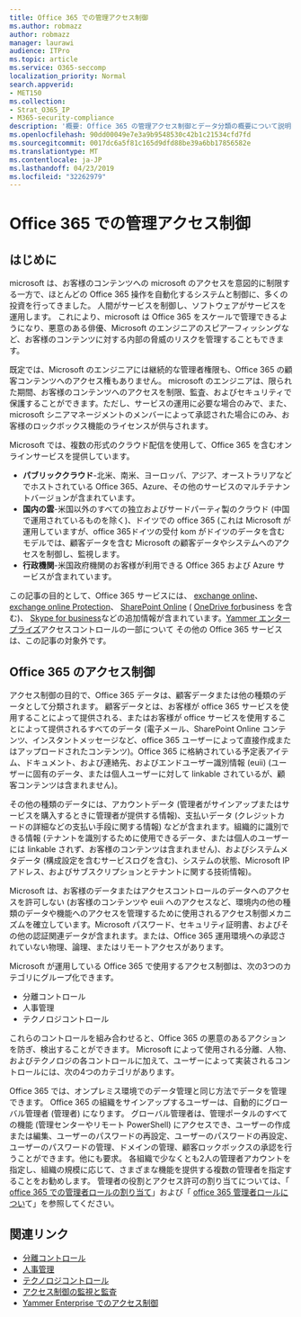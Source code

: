 ```yaml
---
title: Office 365 での管理アクセス制御
ms.author: robmazz
author: robmazz
manager: laurawi
audience: ITPro
ms.topic: article
ms.service: O365-seccomp
localization_priority: Normal
search.appverid:
- MET150
ms.collection:
- Strat_O365_IP
- M365-security-compliance
description: '概要: Office 365 の管理アクセス制御とデータ分類の概要について説明します。'
ms.openlocfilehash: 90dd00049e7e3a9b9548530c42b1c21534cfd7fd
ms.sourcegitcommit: 0017dc6a5f81c165d9dfd88be39a6bb17856582e
ms.translationtype: MT
ms.contentlocale: ja-JP
ms.lasthandoff: 04/23/2019
ms.locfileid: "32262979"
---
```

# <a name="administrative-access-controls-in-office-365"></a>Office 365 での管理アクセス制御 

## <a name="introduction"></a>はじめに
microsoft は、お客様のコンテンツへの microsoft のアクセスを意図的に制限する一方で、ほとんどの Office 365 操作を自動化するシステムと制御に、多くの投資を行ってきました。 人間がサービスを制御し、ソフトウェアがサービスを運用します。 これにより、microsoft は Office 365 をスケールで管理できるようになり、悪意のある俳優、Microsoft のエンジニアのスピアーフィッシングなど、お客様のコンテンツに対する内部の脅威のリスクを管理することもできます。

既定では、Microsoft のエンジニアには継続的な管理者権限も、Office 365 の顧客コンテンツへのアクセス権もありません。 microsoft のエンジニアは、限られた期間、お客様のコンテンツへのアクセスを制限、監査、およびセキュリティで保護することができます。ただし、サービスの運用に必要な場合のみで、また、microsoft シニアマネージメントのメンバーによって承認された場合にのみ、お客様のロックボックス機能のライセンスが供与されます。

Microsoft では、複数の形式のクラウド配信を使用して、Office 365 を含むオンラインサービスを提供しています。

- **パブリッククラウド**-北米、南米、ヨーロッパ、アジア、オーストラリアなどでホストされている Office 365、Azure、その他のサービスのマルチテナントバージョンが含まれています。
- **国内の雲**-米国以外のすべての独立およびサードパーティ製のクラウド (中国で運用されているものを除く)、ドイツでの office 365 (これは Microsoft が運用していますが、office 365ドイツの受付 kom がドイツのデータを含むモデルでは、顧客データを含む Microsoft の顧客データやシステムへのアクセスを制御し、監視します。
- **行政機関**-米国政府機関のお客様が利用できる Office 365 および Azure サービスが含まれています。

この記事の目的として、Office 365 サービスには、 [exchange online](https://docs.microsoft.com/Exchange/exchange-online)、 [exchange online Protection](https://docs.microsoft.com/Office365/SecurityCompliance/eop/exchange-online-protection-overview)、 [SharePoint Online](https://docs.microsoft.com/sharepoint/sharepoint-online) ( [OneDrive for](https://docs.microsoft.com/OneDrive/onedrive)business を含む)、 [Skype for business](https://docs.microsoft.com/SkypeForBusiness/skype-for-business-online)などの追加情報が含まれています。[Yammer エンタープライズ](https://support.office.com/article/yammer-–-admin-help-e1464355-1f97-49ac-b2aa-dd320b179dbe?ui=en-US&rs=en-US&ad=US)アクセスコントロールの一部について その他の Office 365 サービスは、この記事の対象外です。

## <a name="office-365-access-controls"></a>Office 365 のアクセス制御
アクセス制御の目的で、Office 365 データは、顧客データまたは他の種類のデータとして分類されます。 顧客データとは、お客様が office 365 サービスを使用することによって提供される、またはお客様が office サービスを使用することによって提供されるすべてのデータ (電子メール、SharePoint Online コンテンツ、インスタントメッセージなど、office 365 ユーザーによって直接作成またはアップロードされたコンテンツ)。Office 365 に格納されている予定表アイテム、ドキュメント、および連絡先、およびエンドユーザー識別情報 (euii) (ユーザーに固有のデータ、または個人ユーザーに対して linkable されているが、顧客コンテンツは含まれません)。 

その他の種類のデータには、アカウントデータ (管理者がサインアップまたはサービスを購入するときに管理者が提供する情報)、支払いデータ (クレジットカードの詳細などの支払い手段に関する情報) などが含まれます。組織的に識別できる情報 (テナントを識別するために使用できるデータ、または個人のユーザーには linkable されず、お客様のコンテンツは含まれません)、およびシステムメタデータ (構成設定を含むサービスログを含む)、システムの状態、Microsoft IP アドレス、およびサブスクリプションとテナントに関する技術情報)。

Microsoft は、お客様のデータまたはアクセスコントロールのデータへのアクセスを許可しない (お客様のコンテンツや euii へのアクセスなど、環境内の他の種類のデータや機能へのアクセスを管理するために使用されるアクセス制御メカニズムを確立しています。Microsoft パスワード、セキュリティ証明書、およびその他の認証関連データが含まれます。または、Office 365 運用環境への承認されていない物理、論理、またはリモートアクセスがあります。

Microsoft が運用している Office 365 で使用するアクセス制御は、次の3つのカテゴリにグループ化できます。
- 分離コントロール
- 人事管理
- テクノロジコントロール

これらのコントロールを組み合わせると、Office 365 の悪意のあるアクションを防ぎ、検出することができます。 Microsoft によって使用される分離、人物、およびテクノロジの各コントロールに加えて、ユーザーによって実装されるコントロールには、次の4つのカテゴリがあります。

Office 365 では、オンプレミス環境でのデータ管理と同じ方法でデータを管理できます。 Office 365 の組織をサインアップするユーザーは、自動的にグローバル管理者 (管理者) になります。 グローバル管理者は、管理ポータルのすべての機能 (管理センターやリモート PowerShell) にアクセスでき、ユーザーの作成または編集、ユーザーのパスワードの再設定、ユーザーのパスワードの再設定、ユーザーのパスワードの管理、ドメインの管理、顧客ロックボックスの承認を行うことができます。他にも要求。 各組織で少なくとも2人の管理者アカウントを指定し、組織の規模に応じて、さまざまな機能を提供する複数の管理者を指定することをお勧めします。 管理者の役割とアクセス許可の割り当てについては、「 [office 365 での管理者ロールの割り当て](https://support.office.com/article/Assigning-admin-roles-in-Office-365-eac4d046-1afd-4f1a-85fc-8219c79e1504)」および「 [office 365 管理者ロールについ](https://support.office.com/article/Permissions-in-Office-365-DA585EEA-F576-4F55-A1E0-87090B6AAA9D)て」を参照してください。


## <a name="related-links"></a>関連リンク

- [分離コントロール](office-365-isolation-controls.md)
- [人事管理](office-365-personnel-controls.md)
- [テクノロジコントロール](office-365-technology-controls.md)
- [アクセス制御の監視と監査](office-365-monitoring-and-auditing-access-controls.md)
- [Yammer Enterprise でのアクセス制御](office-365-yammer-enterprise-access-controls.md)
